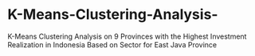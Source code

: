 # K-Means-Clustering-Analysis-
K-Means Clustering Analysis on 9 Provinces with the Highest Investment Realization in Indonesia Based on Sector for East Java Province
